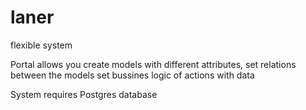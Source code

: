 # laner
flexible system

Portal allows you create models with different attributes, set relations between the models set bussines logic of actions with data

System requires Postgres database

